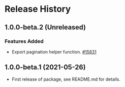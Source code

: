 # Release History

## 1.0.0-beta.2 (Unreleased)

### Features Added

- Export pagination helper function. [#15831](https://github.com/Azure/azure-sdk-for-js/pull/15831)

## 1.0.0-beta.1 (2021-05-26)

- First release of package, see README.md for details.
